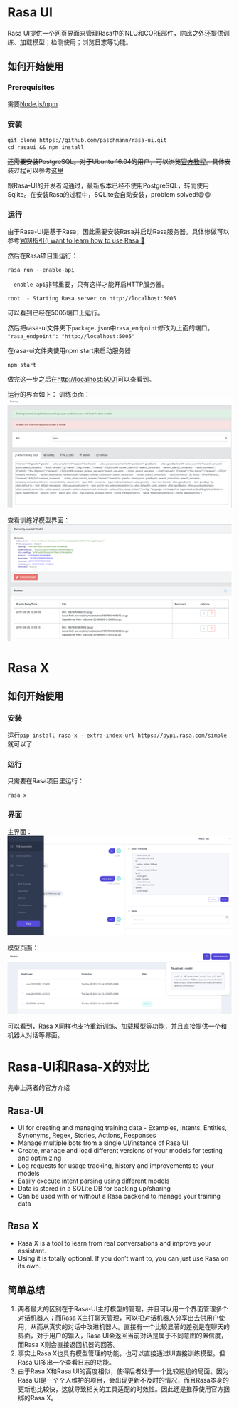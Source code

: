 # Rasa UI
Rasa UI提供一个网页界面来管理Rasa中的NLU和CORE部件，除此之外还提供训练、加载模型；检测使用；浏览日志等功能。

## 如何开始使用
### Prerequisites
需要[Node.js/npm](https://nodejs.org/en/)

### 安装
```
git clone https://github.com/paschmann/rasa-ui.git
cd rasaui && npm install
```

~~还需要安装PostgreSQL。对于Ubuntu 16.04的用户，可以浏览[官方教程](https://github.com/paschmann/rasa-ui/wiki/Rasa-UI-Install-Guide)。具体安装过程可以参考[这里](https://github.com/ZihaoTan/notes/blob/master/psql.md)~~

跟Rasa-UI的开发者沟通过，最新版本已经不使用PostgreSQL，转而使用Sqlite。在安装Rasa的过程中，SQLite会自动安装，problem solved!😄😄

### 运行
由于Rasa-UI是基于Rasa，因此需要安装Rasa并启动Rasa服务器。具体惨做可以参考[官网指引(I want to learn how to use Rasa 🚀](https://rasa.com/docs/rasa/user-guide/rasa-tutorial/)

然后在Rasa项目里运行：
```
rasa run --enable-api
```
`--enable-api`非常重要，只有这样才能开启HTTP服务器。
```
root  - Starting Rasa server on http://localhost:5005
```
可以看到已经在5005端口上运行。

然后把rasa-ui文件夹下`package.json`中`rasa_endpoint`修改为上面的端口。
`"rasa_endpoint": "http://localhost:5005"`

在rasa-ui文件夹使用npm start来启动服务器
```
npm start
```
做完这一步之后在[http://localhost:5001](http://localhost:5001)可以查看到。

运行的界面如下：
训练页面：
![](https://github.com/ZihaoTan/notes/blob/master/img/UI-Training.png)


查看训练好模型界面：
![Models](https://github.com/ZihaoTan/notes/blob/master/img/UI-models.png)


# Rasa X
## 如何开始使用
### 安装
运行`pip install rasa-x --extra-index-url https://pypi.rasa.com/simple`就可以了

### 运行
只需要在Rasa项目里运行：
```
rasa x
```
### 界面
主界面：
![](https://github.com/ZihaoTan/notes/blob/master/img/X-mainpage.png)

模型页面：
![](https://github.com/ZihaoTan/notes/blob/master/img/X-model.png)

可以看到，Rasa X同样也支持重新训练、加载模型等功能，并且直接提供一个和机器人对话等界面。

# Rasa-UI和Rasa-X的对比
先奉上两者的官方介绍
## Rasa-UI
- UI for creating and managing training data - Examples, Intents, Entities, Synonyms, Regex, Stories, Actions, Responses
- Manage multiple bots from a single UI/instance of Rasa UI
- Create, manage and load different versions of your models for testing and optimizing
- Log requests for usage tracking, history and improvements to your models
- Easily execute intent parsing using different models
- Data is stored in a SQLite DB for backing up/sharing
- Can be used with or without a Rasa backend to manage your training data

## Rasa X
- Rasa X is a tool to learn from real conversations and improve your assistant.
- Using it is totally optional. If you don’t want to, you can just use Rasa on its own.

## 简单总结
1. 两者最大的区别在于Rasa-UI主打模型的管理，并且可以用一个界面管理多个对话机器人；而Rasa X主打聊天管理，可以把对话机器人分享出去供用户使用，从而从真实的对话中改进机器人。直接有一个比较显著的差别是在聊天的界面，对于用户的输入，Rasa UI会返回当前对话是属于不同意图的置信度，而Rasa X则会直接返回机器的回答。
2. 事实上Rasa X也具有模型管理的功能，也可以直接通过UI直接训练模型。但Rasa UI多出一个查看日志的功能。
3. 由于Rasa X和Rasa UI的高度相似，使得后者处于一个比较尴尬的局面。因为Rasa UI是一个个人维护的项目，会出现更新不及时的情况，而且Rasa本身的更新也比较快，这就导致相关的工具适配的时效性。因此还是推荐使用官方捆绑的Rasa X。